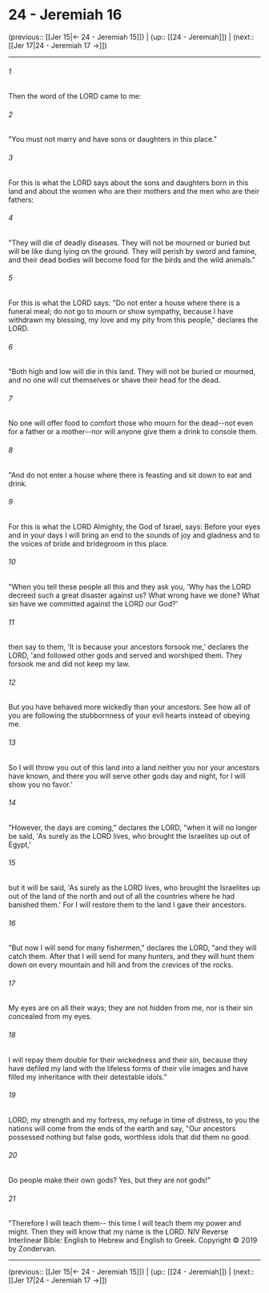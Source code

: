 # 24 - Jeremiah 16

(previous:: [[Jer 15|← 24 - Jeremiah 15]]) | (up:: [[24 - Jeremiah]]) | (next:: [[Jer 17|24 - Jeremiah 17 →]])

***


###### 1 
Then the word of the LORD came to me: 

###### 2 
"You must not marry and have sons or daughters in this place." 

###### 3 
For this is what the LORD says about the sons and daughters born in this land and about the women who are their mothers and the men who are their fathers: 

###### 4 
"They will die of deadly diseases. They will not be mourned or buried but will be like dung lying on the ground. They will perish by sword and famine, and their dead bodies will become food for the birds and the wild animals." 

###### 5 
For this is what the LORD says: "Do not enter a house where there is a funeral meal; do not go to mourn or show sympathy, because I have withdrawn my blessing, my love and my pity from this people," declares the LORD. 

###### 6 
"Both high and low will die in this land. They will not be buried or mourned, and no one will cut themselves or shave their head for the dead. 

###### 7 
No one will offer food to comfort those who mourn for the dead--not even for a father or a mother--nor will anyone give them a drink to console them. 

###### 8 
"And do not enter a house where there is feasting and sit down to eat and drink. 

###### 9 
For this is what the LORD Almighty, the God of Israel, says: Before your eyes and in your days I will bring an end to the sounds of joy and gladness and to the voices of bride and bridegroom in this place. 

###### 10 
"When you tell these people all this and they ask you, 'Why has the LORD decreed such a great disaster against us? What wrong have we done? What sin have we committed against the LORD our God?' 

###### 11 
then say to them, 'It is because your ancestors forsook me,' declares the LORD, 'and followed other gods and served and worshiped them. They forsook me and did not keep my law. 

###### 12 
But you have behaved more wickedly than your ancestors. See how all of you are following the stubbornness of your evil hearts instead of obeying me. 

###### 13 
So I will throw you out of this land into a land neither you nor your ancestors have known, and there you will serve other gods day and night, for I will show you no favor.' 

###### 14 
"However, the days are coming," declares the LORD, "when it will no longer be said, 'As surely as the LORD lives, who brought the Israelites up out of Egypt,' 

###### 15 
but it will be said, 'As surely as the LORD lives, who brought the Israelites up out of the land of the north and out of all the countries where he had banished them.' For I will restore them to the land I gave their ancestors. 

###### 16 
"But now I will send for many fishermen," declares the LORD, "and they will catch them. After that I will send for many hunters, and they will hunt them down on every mountain and hill and from the crevices of the rocks. 

###### 17 
My eyes are on all their ways; they are not hidden from me, nor is their sin concealed from my eyes. 

###### 18 
I will repay them double for their wickedness and their sin, because they have defiled my land with the lifeless forms of their vile images and have filled my inheritance with their detestable idols." 

###### 19 
LORD, my strength and my fortress, my refuge in time of distress, to you the nations will come from the ends of the earth and say, "Our ancestors possessed nothing but false gods, worthless idols that did them no good. 

###### 20 
Do people make their own gods? Yes, but they are not gods!" 

###### 21 
"Therefore I will teach them-- this time I will teach them my power and might. Then they will know that my name is the LORD. NIV Reverse Interlinear Bible: English to Hebrew and English to Greek. Copyright © 2019 by Zondervan.

***

(previous:: [[Jer 15|← 24 - Jeremiah 15]]) | (up:: [[24 - Jeremiah]]) | (next:: [[Jer 17|24 - Jeremiah 17 →]])
